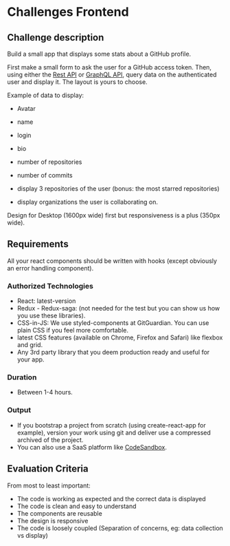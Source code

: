 # Challenges Frontend

## Challenge description

Build a small app that displays some stats about a GitHub profile.

First make a small form to ask the user for a GitHub access token.
Then, using either the [Rest API](https://developer.github.com/v3/) or [GraphQL API](https://developer.github.com/v4/),
query data on the authenticated user and display it. The layout is yours to choose.

Example of data to display:

- Avatar
- name
- login
- bio
- number of repositories
- number of commits

- display 3 repositories of the user (bonus: the most starred repositories)
- display organizations the user is collaborating on.

Design for Desktop (1600px wide) first but responsiveness is a plus (350px wide).

## Requirements

All your react components should be written with hooks (except obviously an error handling component).

### Authorized Technologies

- React: latest-version
- Redux - Redux-saga: (not needed for the test but you can show us how you use these libraries).
- CSS-in-JS: We use styled-components at GitGuardian. You can use plain CSS if you feel more comfortable.
- latest CSS features (available on Chrome, Firefox and Safari) like flexbox and grid.
- Any 3rd party library that you deem production ready and useful for your app.

### Duration

- Between 1-4 hours.

### Output

- If you bootstrap a project from scratch (using create-react-app for example), version your work using git and deliver use a compressed archived of the project.
- You can also use a SaaS platform like [CodeSandbox](https://codesandbox.io/).

## Evaluation Criteria

From most to least important:

- The code is working as expected and the correct data is displayed
- The code is clean and easy to understand
- The components are reusable
- The design is responsive
- The code is loosely coupled (Separation of concerns, eg: data collection vs display)
